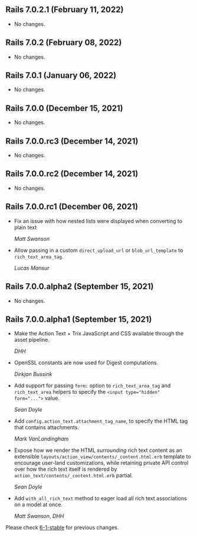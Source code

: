 ## Rails 7.0.2.1 (February 11, 2022) ##

*   No changes.


## Rails 7.0.2 (February 08, 2022) ##

*   No changes.


## Rails 7.0.1 (January 06, 2022) ##

*   No changes.


## Rails 7.0.0 (December 15, 2021) ##

*   No changes.


## Rails 7.0.0.rc3 (December 14, 2021) ##

*   No changes.


## Rails 7.0.0.rc2 (December 14, 2021) ##

*   No changes.

## Rails 7.0.0.rc1 (December 06, 2021) ##

*   Fix an issue with how nested lists were displayed when converting to plain text

    *Matt Swanson*

*   Allow passing in a custom `direct_upload_url` or `blob_url_template` to `rich_text_area_tag`.

    *Lucas Mansur*


## Rails 7.0.0.alpha2 (September 15, 2021) ##

*   No changes.


## Rails 7.0.0.alpha1 (September 15, 2021) ##

*   Make the Action Text + Trix JavaScript and CSS available through the asset pipeline.

    *DHH*

*   OpenSSL constants are now used for Digest computations.

    *Dirkjan Bussink*

*   Add support for passing `form:` option to `rich_text_area_tag` and
    `rich_text_area` helpers to specify the `<input type="hidden" form="...">`
    value.

    *Sean Doyle*

*   Add `config.action_text.attachment_tag_name`, to specify the HTML tag that contains attachments.

    *Mark VanLandingham*

*   Expose how we render the HTML _surrounding_ rich text content as an
    extensible `layouts/action_view/contents/_content.html.erb` template to
    encourage user-land customizations, while retaining private API control over how
    the rich text itself is rendered by `action_text/contents/_content.html.erb`
    partial.

    *Sean Doyle*

*   Add `with_all_rich_text` method to eager load all rich text associations on a model at once.

    *Matt Swanson*, *DHH*


Please check [6-1-stable](https://github.com/rails/rails/blob/6-1-stable/actiontext/CHANGELOG.md) for previous changes.
